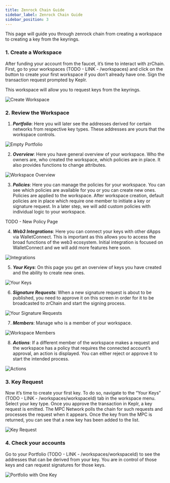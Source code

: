 ```yaml
---
title: Zenrock Chain Guide 
sidebar_label: Zenrock Chain Guide
sidebar_position: 3
---
```


This page will guide you through zenrock chain from creating a workspace to creating a key from the keyrings. 

### 1. Create a Workspace

After funding your account from the faucet, it’s time to interact with zrChain. First, go to your workspaces (TODO - LINK - /workspaces) and click on the button to create your first workspace if you don’t already have one. Sign the transaction request prompted by Keplr.

This workspace will allow you to request keys from the keyrings. 

![Create Workspace](../../static/img/create-workspace.png)

### 2. Review the Workspace

1. ***Portfolio***: Here you will later see the addresses derived for certain networks from respective key types. These addresses are yours that the workspace controls. 

![Empty Portfolio](../../static/img/empty-portfolio.png)

2. ***Overview***: Here you have general overview of your workspace. Who the owners are, who created the workspace, which policies are in place. It also provides functions to change attributes.

![Workspace Overview](../../static/img/workspace-overview.png)

3. ***Policies***: Here you can manage the policies for your workspace. You can see which policies are available for you or you can create new ones. 
Policies are applied to the workspace. After workspace creation, default policies are in place which require one member to initiate a key or signature request. In a later step, we will add custom policies with individual logic to your workspace. 

TODO - New Policy Page

4. ***Web3 Integrations***: Here you can connect your keys with other dApps via WalletConnect. This is important as this allows you to access the broad functions of the web3 ecosystem. Initial integration is focused on WalletConnect and we will add more features here soon.

![Integrations](../../static/img/web3-integrations.png)


5. ***Your Keys***: On this page you get an overview of keys you have created and the ability to create new ones.

![Your Keys](../../static/img/keys.png)


6. ***Signature Requests***: When a new signature request is about to be published, you need to approve it on this screen in order for it to be broadcasted to zrChain and start the signing process.

![Your Signature Requests](../../static/img/sign-requests.png)

7. ***Members***: Manage who is a member of your workspace.

![Workspace Members](../../static/img/members.png)

8. ***Actions***: If a different member of the workspace makes a request and the workspace has a policy that requires the connected account’s approval, an action is displayed. You can either reject or approve it to start the intended process. 

![Actions](../../static/img/actions.png)

### 3. Key Request

Now it’s time to create your first key. To do so, navigate to the “Your Keys” (TODO - LINK - /workspaces/workspaceId) tab in the workspace menu. Select your key type. Once you approve the transaction in Keplr, a key request is emitted. The MPC Network polls the chain for such requests and processes the request when it appears. Once the key from the MPC is returned, you can see that a new key has been added to the list. 

![Key Request](../../static/img/key-request.png)

### 4. Check your accounts

Go to your Portfolio (TODO - LINK - /workspaces/workspaceId) to see the addresses that can be derived from your key. You are in control of those keys and can request signatures for those keys.

![Portfolio with One Key](../../static/img/portfolio-key-1.png)